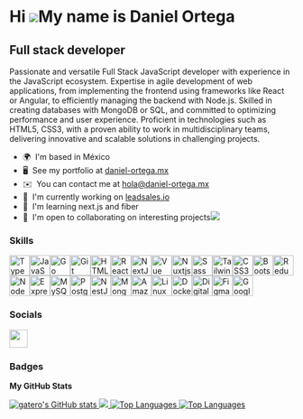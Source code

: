 Hi ![](https://user-images.githubusercontent.com/18350557/176309783-0785949b-9127-417c-8b55-ab5a4333674e.gif)My name is Daniel Ortega
=====================================================================================================================================

Full stack developer
--------------------

Passionate and versatile Full Stack JavaScript developer with experience in the JavaScript ecosystem. Expertise in agile development of web applications, from implementing the frontend using frameworks like React or Angular, to efficiently managing the backend with Node.js. Skilled in creating databases with MongoDB or SQL, and committed to optimizing performance and user experience. Proficient in technologies such as HTML5, CSS3, with a proven ability to work in multidisciplinary teams, delivering innovative and scalable solutions in challenging projects.

*   🌍  I'm based in México
*   🖥️  See my portfolio at [daniel-ortega.mx](http://daniel-ortega.mx)
*   ✉️  You can contact me at [hola@daniel-ortega.mx](mailto:hola@daniel-ortega.mx)
*   🚀  I'm currently working on [leadsales.io](http://leadsales.io)
*   🧠  I'm learning next.js and fiber
*   🤝  I'm open to collaborating on interesting projects<a href="https://www.github.com/gatero" target="_blank" rel="noreferrer"><img
                  src="https://img.shields.io/github/followers/gatero?logo=github&style=for-the-badge&color=3382ed&labelColor=1c1917" /></a>


### Skills

<p align="left">
  <a href="https://www.typescriptlang.org/" target="_blank" rel="noreferrer"
    ><img
      src="https://raw.githubusercontent.com/danielcranney/readme-generator/main/public/icons/skills/typescript-colored.svg"
      width="36"
      height="36"
      alt="TypeScript" /></a
  ><a
    href="https://developer.mozilla.org/en-US/docs/Web/JavaScript"
    target="_blank"
    rel="noreferrer"
    ><img
      src="https://raw.githubusercontent.com/danielcranney/readme-generator/main/public/icons/skills/javascript-colored.svg"
      width="36"
      height="36"
      alt="JavaScript" /></a
  ><a href="https://go.dev/doc/" target="_blank" rel="noreferrer"
    ><img
      src="https://raw.githubusercontent.com/danielcranney/readme-generator/main/public/icons/skills/go-colored.svg"
      width="36"
      height="36"
      alt="Go" /></a
  ><a href="https://git-scm.com/" target="_blank" rel="noreferrer"
    ><img
      src="https://raw.githubusercontent.com/danielcranney/readme-generator/main/public/icons/skills/git-colored.svg"
      width="36"
      height="36"
      alt="Git" /></a
  ><a
    href="https://developer.mozilla.org/en-US/docs/Glossary/HTML5"
    target="_blank"
    rel="noreferrer"
    ><img
      src="https://raw.githubusercontent.com/danielcranney/readme-generator/main/public/icons/skills/html5-colored.svg"
      width="36"
      height="36"
      alt="HTML5" /></a
  ><a href="https://reactjs.org/" target="_blank" rel="noreferrer"
    ><img
      src="https://raw.githubusercontent.com/danielcranney/readme-generator/main/public/icons/skills/react-colored.svg"
      width="36"
      height="36"
      alt="React" /></a
  ><a href="https://nextjs.org/docs" target="_blank" rel="noreferrer"
    ><img
      src="https://raw.githubusercontent.com/danielcranney/readme-generator/main/public/icons/skills/nextjs-colored.svg"
      width="36"
      height="36"
      alt="NextJs" /></a
  ><a href="https://vuejs.org/" target="_blank" rel="noreferrer"
    ><img
      src="https://raw.githubusercontent.com/danielcranney/readme-generator/main/public/icons/skills/vuejs-colored.svg"
      width="36"
      height="36"
      alt="Vue" /></a
  ><a href="https://nuxtjs.org/" target="_blank" rel="noreferrer"
    ><img
      src="https://raw.githubusercontent.com/danielcranney/readme-generator/main/public/icons/skills/nuxtjs-colored.svg"
      width="36"
      height="36"
      alt="Nuxtjs" /></a
  ><a href="https://sass-lang.com/" target="_blank" rel="noreferrer"
    ><img
      src="https://raw.githubusercontent.com/danielcranney/readme-generator/main/public/icons/skills/sass-colored.svg"
      width="36"
      height="36"
      alt="Sass" /></a
  ><a href="https://tailwindcss.com/" target="_blank" rel="noreferrer"
    ><img
      src="https://raw.githubusercontent.com/danielcranney/readme-generator/main/public/icons/skills/tailwindcss-colored.svg"
      width="36"
      height="36"
      alt="TailwindCSS" /></a
  ><a href="https://www.w3.org/TR/CSS/#css" target="_blank" rel="noreferrer"
    ><img
      src="https://raw.githubusercontent.com/danielcranney/readme-generator/main/public/icons/skills/css3-colored.svg"
      width="36"
      height="36"
      alt="CSS3" /></a
  ><a href="https://getbootstrap.com/" target="_blank" rel="noreferrer"
    ><img
      src="https://raw.githubusercontent.com/danielcranney/readme-generator/main/public/icons/skills/bootstrap-colored.svg"
      width="36"
      height="36"
      alt="Bootstrap" /></a
  ><a href="https://redux.js.org/" target="_blank" rel="noreferrer"
    ><img
      src="https://raw.githubusercontent.com/danielcranney/readme-generator/main/public/icons/skills/redux-colored.svg"
      width="36"
      height="36"
      alt="Redux" /></a
  ><a href="https://nodejs.org/en/" target="_blank" rel="noreferrer"
    ><img
      src="https://raw.githubusercontent.com/danielcranney/readme-generator/main/public/icons/skills/nodejs-colored.svg"
      width="36"
      height="36"
      alt="NodeJS" /></a
  ><a href="https://expressjs.com/" target="_blank" rel="noreferrer"
    ><img
      src="https://raw.githubusercontent.com/danielcranney/readme-generator/main/public/icons/skills/express-colored.svg"
      width="36"
      height="36"
      alt="Express" /></a
  ><a href="https://www.mysql.com/" target="_blank" rel="noreferrer"
    ><img
      src="https://raw.githubusercontent.com/danielcranney/readme-generator/main/public/icons/skills/mysql-colored.svg"
      width="36"
      height="36"
      alt="MySQL" /></a
  ><a href="https://www.postgresql.org/" target="_blank" rel="noreferrer"
    ><img
      src="https://raw.githubusercontent.com/danielcranney/readme-generator/main/public/icons/skills/postgresql-colored.svg"
      width="36"
      height="36"
      alt="PostgreSQL" /></a
  ><a href="https://docs.nestjs.com/" target="_blank" rel="noreferrer"
    ><img
      src="https://raw.githubusercontent.com/danielcranney/readme-generator/main/public/icons/skills/nestjs-colored.svg"
      width="36"
      height="36"
      alt="NestJS" /></a
  ><a href="https://www.mongodb.com/" target="_blank" rel="noreferrer"
    ><img
      src="https://raw.githubusercontent.com/danielcranney/readme-generator/main/public/icons/skills/mongodb-colored.svg"
      width="36"
      height="36"
      alt="MongoDB" /></a
  ><a href="https://aws.amazon.com" target="_blank" rel="noreferrer"
    ><img
      src="https://raw.githubusercontent.com/danielcranney/readme-generator/main/public/icons/skills/aws-colored.svg"
      width="36"
      height="36"
      alt="Amazon Web Services" /></a
  ><a href="https://www.linux.org" target="_blank" rel="noreferrer"
    ><img
      src="https://raw.githubusercontent.com/danielcranney/readme-generator/main/public/icons/skills/linux-colored.svg"
      width="36"
      height="36"
      alt="Linux" /></a
  ><a href="https://www.docker.com/" target="_blank" rel="noreferrer"
    ><img
      src="https://raw.githubusercontent.com/danielcranney/readme-generator/main/public/icons/skills/docker-colored.svg"
      width="36"
      height="36"
      alt="Docker" /></a
  ><a href="https://www.digitalocean.com" target="_blank" rel="noreferrer"
    ><img
      src="https://raw.githubusercontent.com/danielcranney/readme-generator/main/public/icons/skills/digitalocean-colored.svg"
      width="36"
      height="36"
      alt="Digital Ocean" /></a
  ><a href="https://www.figma.com/" target="_blank" rel="noreferrer"
    ><img
      src="https://raw.githubusercontent.com/danielcranney/readme-generator/main/public/icons/skills/figma-colored.svg"
      width="36"
      height="36"
      alt="Figma" /></a
  ><a href="https://cloud.google.com/" target="_blank" rel="noreferrer"
    ><img
      src="https://raw.githubusercontent.com/danielcranney/readme-generator/main/public/icons/skills/googlecloud-colored.svg"
      width="36"
      height="36"
      alt="Google Cloud"
  /></a>
</p>

### Socials

<p align="left">
  <a href="https://www.github.com/gatero" target="_blank" rel="noreferrer">
    <picture>
      <source
        media="(prefers-color-scheme: dark)"
        srcset="
          https://raw.githubusercontent.com/danielcranney/readme-generator/main/public/icons/socials/github-dark.svg
        "
      />
      <source
        media="(prefers-color-scheme: light)"
        srcset="
          https://raw.githubusercontent.com/danielcranney/readme-generator/main/public/icons/socials/github.svg
        "
      />
      <img
        src="https://raw.githubusercontent.com/danielcranney/readme-generator/main/public/icons/socials/github.svg"
        width="32"
        height="32"
      />
    </picture>
  </a>
</p>

### Badges

<b>My GitHub Stats</b>

<a href="http://www.github.com/gatero">
  <img
    src="https://github-readme-stats.vercel.app/api?username=gatero&show_icons=true&hide=&count_private=true&title_color=a855f7&text_color=ffffff&icon_color=3382ed&bg_color=1c1917&hide_border=true&show_icons=true"
    alt="gatero's GitHub stats"
  />
</a>

<a href="http://www.github.com/gatero">
  <img
    src="https://github-readme-streak-stats.herokuapp.com/?user=gatero&stroke=ffffff&background=1c1917&ring=a855f7&fire=a855f7&currStreakNum=ffffff&currStreakLabel=a855f7&sideNums=ffffff&sideLabels=ffffff&dates=ffffff&hide_border=true"
  />
</a>

<a href="https://github.com/gatero" align="left">
  <img
    src="https://github-readme-stats.vercel.app/api/top-langs/?username=gatero&langs_count=10&title_color=a855f7&text_color=ffffff&icon_color=3382ed&bg_color=1c1917&hide_border=true&locale=en&custom_title=Top%20%Languages"
    alt="Top Languages"
  />
</a>

<a href="https://github.com/gatero" align="left">
  <img
    src="https://github-readme-stats.vercel.app/api/top-langs/?username=gatero&langs_count=10&title_color=a855f7&text_color=ffffff&icon_color=3382ed&bg_color=1c1917&hide_border=true&locale=en&custom_title=Top%20%Languages"
    alt="Top Languages"
  />
</a>
